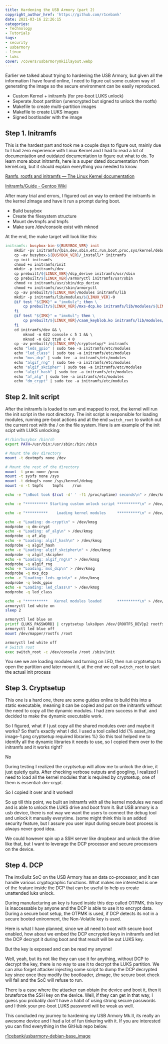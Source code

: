 ```yaml
---
title: Hardening the USB Armory (part 2)
copyright_author_href: 'https://github.com/r1cebank'
date: 2021-03-16 22:26:15
categories:
- Technology
- Tutorials
tags:
- security
- usbarmory
- linux
- luks
cover: /covers/usbarmorymkiilayout.webp
---
```

Earlier we talked about trying to hardening the USB Armory, but given all the information I have found online, I need to figure out some custom way of generating the image so the secure environment can be easily reproduced.

- Custom Kernel + initramfs (for pre-boot LUKS unlock)
- Seperate /boot partition (unencrypted but signed to unlock the rootfs)
- Makefile to create multi-partition images
- Makefile to create LUKS images
- Signed bootloader with the image

## Step 1. Initramfs

This is the hardest part and took me a couple days to figure out, mainly due to I had zero experience with Linux Kernel and I had to read a lot of documentation and outdated documentation to figure out what to do. To learn more about initramfs, here is a super dated documentation from kernel.org, but it should explain everything you needed to know.

[Ramfs, rootfs and initramfs — The Linux Kernel documentation](https://www.kernel.org/doc/html/latest/filesystems/ramfs-rootfs-initramfs.html)

[Initramfs/Guide - Gentoo Wiki](https://wiki.gentoo.org/wiki/Initramfs/Guide)

After many trial and errors, I figured out an way to embed the initramfs in the kernel zImage and have it run a prompt during boot.

- Build busybox
- Create the filesystem structure
- Mount devtmpfs and tmpfs
- Make sure /dev/console exist with mknod

At the end, the make target will look like this:

```makefile
initramfs: busybox-bin-${BUSYBOX_VER} init
    mkdir -pv initramfs/{bin,dev,sbin,etc,run,boot,proc,sys/kernel/debug,usr/{bin,sbin},lib/modules,mnt/root,root}
    cp -av busybox-${BUSYBOX_VER}/_install/* initramfs
    cp init initramfs
    chmod +x initramfs/init
    mkdir -p initramfs/dev
    cp prebuilt/${LINUX_VER}/dcp_derive initramfs/usr/sbin
    cp prebuilt/${LINUX_VER}/armoryctl initramfs/usr/sbin
    chmod +x initramfs/usr/sbin/dcp_derive
    chmod +x initramfs/usr/sbin/armoryctl
    cp -av prebuilt/${LINUX_VER}/modules initramfs/lib
    mkdir -p initramfs/lib/modules/${LINUX_VER}-0
    @if test "${IMX}" = "imx6ulz"; then \
        cp prebuilt/${LINUX_VER}/mxs-dcp.ko initramfs/lib/modules/${LINUX_VER}-0/extra; \
    fi
    @if test "${IMX}" = "imx6ul"; then \
        cp prebuilt/${LINUX_VER}/caam_keyblob.ko initramfs/lib/modules/${LINUX_VER}-0/extra; \
    fi
    cd initramfs/dev && \
        mknod -m 622 console c 5 1 && \
        mknod -m 622 tty0 c 4 0
    cp -av prebuilt/${LINUX_VER}/cryptsetup/* initramfs
    echo "leds_gpio" | sudo tee -a initramfs/etc/modules
    echo "led_class" | sudo tee -a initramfs/etc/modules
    echo "mxs_dcp" | sudo tee -a initramfs/etc/modules
    echo "algif_rng" | sudo tee -a initramfs/etc/modules
    echo "algif_skcipher" | sudo tee -a initramfs/etc/modules
    echo "algif_hash" | sudo tee -a initramfs/etc/modules
    echo "af_alg" | sudo tee -a initramfs/etc/modules
    echo "dm_crypt" | sudo tee -a initramfs/etc/modules
```

## Step 2. Init script

After the initramfs is loaded to ram and mapped to root, the kernel will run the init script in the root directory. The init script is responsible for loading modules, running pre-boot actions and at the end `switch_root` to switch out the current root with the / on the file system. Here is am example of the init scipt with LUKS unlocking:

```sh
#!/bin/busybox /bin/sh
export PATH=/usr/bin:/usr/sbin:/bin:/sbin

# Mount the dev directory
mount -t devtmpfs none /dev

# Mount the rest of the directory
mount -t proc none /proc
mount -t sysfs none /sys
mount -t debugfs none /sys/kernel/debug
mount -n -t tmpfs    tmpfs    /run

echo -e "\nBoot took $(cut -d' ' -f1 /proc/uptime) seconds\n" > /dev/kmsg

echo -e "********** Starting custom unlock script **********\n" > /dev/kmsg

echo -e "**********    Loading kernel modules     **********\n" > /dev/kmsg

echo -e "Loading: dm-crypt\n" > /dev/kmsg
modprobe -q dm-crypt
echo -e "Loading: af_alg\n" > /dev/kmsg
modprobe -q af_alg
echo -e "Loading: algif_hash\n" > /dev/kmsg
modprobe -q algif_hash
echo -e "Loading: algif_skcipher\n" > /dev/kmsg
modprobe -q algif_skcipher
echo -e "Loading: algif_rng\n" > /dev/kmsg
modprobe -q algif_rng
echo -e "Loading: mxs_dcp\n" > /dev/kmsg
modprobe -q mxs_dcp
echo -e "Loading: leds_gpio\n" > /dev/kmsg
modprobe -q leds_gpio
echo -e "Loading: led_class\n" > /dev/kmsg
modprobe -q led_class

echo -e "**********   Kernel modules loaded       **********\n" > /dev/kmsg
armoryctl led white on
sleep 2

armoryctl led blue on
printf {LUKS_PASSWORD} | cryptsetup luksOpen /dev/{ROOTFS_DEV}p2 rootfs -d -
armoryctl led blue off
mount /dev/mapper/rootfs /root

armoryctl led white off
# Switch root
exec switch_root -c /dev/console /root /sbin/init
```

You see we are loading modules and turning on LED, then run cryptsetup to open the partition and later mount it, at the end we call `switch_root` to start the actual init process

## Step 3. Cryptsetup

This one is a hard one, there are some guides online to build this into a static executable, meaning it can be copied and put on the initramfs without the need to copy all the dynamic modules. I had zero success in that  and decided to make the dynamic executable work.

So I figured, what if I just copy all the shared modules over and maybe it works? So that's exactly what I did. I used a tool called ldd
{% asset_img image-1.png cryptsetup required libraries %}
So this tool helped me to identify all the dynamic libraries it needs to use, so I copied them over to the initramfs and it works right?

No

During testing I realized the cryptsetup will allow me to unlock the drive, it just quietly quits. After checking verbose outputs and googling, I realized I need to load all the kernel modules that is required by cryptsetup, one of them is essential: dm-crypt.

So I copied it over and it worked!

So up till this point, we built an initramfs with all the kernel modules we need and is able to unlock the LUKS drive and boot from it. But USB armory is a usb device, there is not way we want the users to connect the debug tool and unlock it manually everytime. (some might think this is an added security feature, but I assure you user input during secure boot process is always never good idea.

We could however spin up a SSH server like dropbear and unlock the drive like that, but I want to leverage the DCP processor and secure processors on the device. 

## Step 4. DCP

The imx6ullz SoC on the USB Armory has an data co-processor, and it can handle various cryptographic functions. What makes me interested is one of the feature inside the DCP that can be useful to help us create unattended luks unlock.

During manufacturing an key is fused inside this dcp called OTPMK, this key is inaccessable by anyone and the DCP is able to use it to encrypt data. During a secure boot setup, the OTPMK is used, if DCP detects its not in a secure booted enironment, the Non-Volatile key is used.

Here is what I have planned, since we all need to boot with secure boot enabled, how about we embed the DCP encrypted keys in initramfs and let the DCP decrypt it during boot and that result will be out LUKS key.

But the key is exposed and can be read my anyone!

Well, yeah, but its not like they can use it for anything, without DCP to decrypt the key, there is no way to use it to decrypt the LUKS partition. We can also forget attacker injecting some script to dump the DCP decrypted key since once they modify the bootloader, zImage, the secure boot check will fail and the SoC will refuse to run.

There is a case where the attacker can obtain the device and boot it, then it bruteforce the SSH key on the device. Well, if they can get in that way, I guess you probably don't have a habit of using strong secure passwords and I think your pre-boot LUKS password will be weak as well.

This concluded my journey to hardening my USB Armory Mk.II, its really an awesome device and I had a lot of fun tinkering with it. If you are interested you can find everything in the GitHub repo below.

[r1cebank/usbarmory-debian-base_image](https://github.com/r1cebank/usbarmory-debian-base_image)
